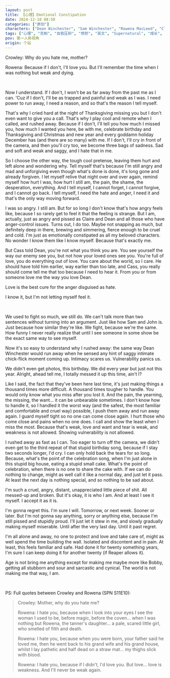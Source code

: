```yaml
---
layout: post
title: 【心理】Emotional Constipation
date: 2024-12-10 08:50
categories: ["原创"]
characters: ["Dean Winchester", "Sam Winchester", "Rowena MacLeod", "Claire Novak", "Castiel", "Bobby Singer"]
tags: ["心理", "克制", "自我压抑", "愤怒", "英文", "Supernatural", "成长", "童年", "心结", "回忆", "生日"]
pov: 第一人称视角
origin: 个站
---
```


Crowley: Why do you hate me, mother?

Rowena: Because if I don't, I'll love you. But I'll remember the time when I was nothing but weak and dying.

<br>

Now I understand. If I don't, I won't be as far away from the past me as I can. 'Cuz if I don't, I'll be as trapped and painful and weak as I was. I need power to run away, I need a reason, and so that's the reason I tell myself.

That's why I cried hard at the night of Thanksgiving missing you but I don't even want to give you a call. That's why I play cool and remote when I called, and rushed away. Because if I don't, I'll tell you how much I missed you, how much I wanted you here, be with me, celebrate birthday and Thanksgiving and Christmas and new year and every goddamn holiday December has (and there are so many) with me. If I don't, I'll cry in front of the camera, and then you'll cry too, we become three bags of sadness. Sad and soft and weak and saggy, and I hate that in me.

So I choose the other way, the tough cool pretense, leaving them hurt and left alone and wondering why. Tell myself that's because I'm still angry and mad and unforgiving even though what's done is done, it's long gone and already forgiven. I let myself relive that night over and over again, remind myself how hurt I was, how hurt I still am, the pain, the shame, the desperation, everything. And I tell myself, I cannot forget, I cannot forgive, and I cannot go back. I tell myself, I need the hate and anger, I need it and that's the only way moving forward.

I was so angry. I still am. But for so long I don't know that's how angry feels like, because I so rarely get to feel it that the feeling is strange. But I am, actually, just as angry and pissed as Claire and Dean and all those who have anger-control issues. Turns out, I do too. Maybe not snapping as much, but definitely deep in there, brewing and simmering, fierce enough to be cruel and cold. I'm just as emotionally constipated as all my beloved characters. No wonder I know them like I know myself. Because that's exactly me.

But Cass told Dean, you're not what you think you are. You see yourself the way our enemy see you, but not how your loved ones see you. You're full of love, you do everything out of love. You care about the world, so I care. He should have told him earlier, way earlier than too late, and Cass, you really should come tell me that too because I need to hear it. From you or from someone love me the way you love Dean.

Love is the best cure for the anger disguised as hate.

I know it, but I'm not letting myself feel it.

<br>

We used to fight so much, we still do. We can't talk more than two sentences without turning into an argument. Just like how Sam and John is. Just because how similar they're like. We fight, because we're the same. How funny I never really realize that until I see someone in some show be the exact same way to see myself.

Now it's so easy to understand why I rushed away: the same way Dean Winchester would run away when he sensed any hint of saggy intimate chick-flick moment coming up. Intimacy scares us. Vulnerability panics us.

We didn't even get photos, this birthday. We did every year but just not this year. Alright, ahead tell me, I totally messed it up this time, ain't I?

Like I said, the fact that they've been here last time, it's just making things a thousand times more difficult. A thousand times tougher to handle. You would only know what you miss after you lost it. And the pain, the yearning, the missing, the want... it can be unbearable sometimes. I don't know how to handle it, so I handled it the worst way (and the safest, the most familiar and comfortable and cruel way) possible, I push them away and run away again. I guard myself tight so no one can come close again. I hurt those who come close and pains when no one does. I call and show the least when I miss the most. Because that's weak, love and want and tear is weak, and weakness is not allowed. Showing vulnerability is not allowed.

I rushed away as fast as I can. Too eager to turn off the camera, we didn't even get to the third repeat of that stupid birthday song, because if I stay two seconds longer, I'd cry. I can only hold back the tears for so long. Because, what's the point of the celebration song, when I'm just alone in this stupid big house, eating a stupid small cake. What's the point of celebration, when there is no one to share the cake with. If we can do nothing to change, might as well call it like a normal day, and just let it pass. At least the next day is nothing special, and so nothing to be sad about.

I'm such a cruel, angry, distant, unappreciated little piece of shit. All messed-up and broken. But it's okay, it is who I am. And at least I see it myself. I accept it as it is.

I'm gonna regret this. I'm sure I will. Tomorrow, or next week. Sooner or later. But I'm not gonna say anything, sorry or anything else, because I'm still pissed and stupidly proud. I'll just let it stew in me, and slowly gradually making myself miserable. Until after the very last day. Until it past regret.

I'm all alone and away, no one to protect and love and take care of, might as well spend the time building the wall. Isolated and discontent and in pain. At least, this feels familiar and safe. Had done it for twenty something years, I'm sure I can keep doing it for another twenty (if Reaper allows it).

Age is not bring me anything except for making me maybe more like Bobby, getting all stubborn and sour and sarcastic and cynical. The world is not making me that way, I am.

<br>

PS: Full quotes between Crowley and Rowena (SPN S11E10):

> Crowley: Mother, why do you hate me?
>
> Rowena: I hate you, because when I look into your eyes I see the woman I used to be, before magic, before the coven... when I was nothing but Rowena, the tanner's daughter... a pale, scared little girl, who smelled of filth and death.
>
> Rowena: I hate you, because when you were born, your father said he loved me, then he went back to his grand wife and his grand house, whilst I lay pathetic and half dead on a straw mat... my thighs slick with blood.
>
> Rowena: I hate you, because if I didn't, I'd love you. But love... love is weakness. And I'll never be weak again.
